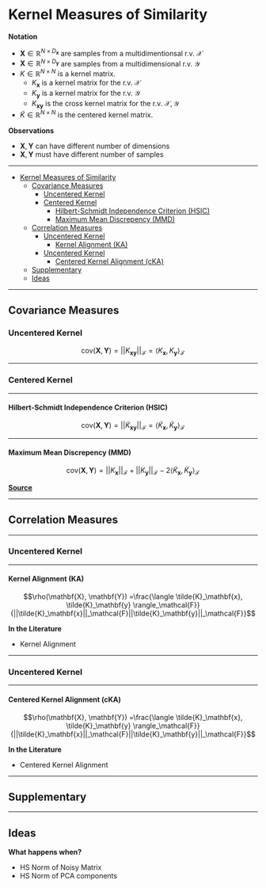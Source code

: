 # Kernel Measures of Similarity


**Notation**

* $\mathbf{X} \in \mathbb{R}^{N \times D_\mathbf{x}}$ are samples from a multidimentionsal r.v. $\mathcal{X}$
* $\mathbf{X} \in \mathbb{R}^{N \times D_\mathbf{y}}$ are samples from a multidimensional r.v. $\mathcal{Y}$
* $K \in \mathbb{R}^{N \times N}$ is a kernel matrix.
  * $K_\mathbf{x}$ is a kernel matrix for the r.v. $\mathcal{X}$
  * $K_\mathbf{y}$ is a kernel matrix for the r.v. $\mathcal{Y}$
  * $K_\mathbf{xy}$ is the cross kernel matrix for the r.v. $\mathcal{X,Y}$
* $\tilde{K} \in \mathbb{R}^{N \times N}$ is the centered kernel matrix.

**Observations**

* $\mathbf{X},\mathbf{Y}$ can have different number of dimensions
* $\mathbf{X},\mathbf{Y}$ must have different number of samples

---
- [Kernel Measures of Similarity](#kernel-measures-of-similarity)
  - [Covariance Measures](#covariance-measures)
    - [Uncentered Kernel](#uncentered-kernel)
    - [Centered Kernel](#centered-kernel)
      - [Hilbert-Schmidt Independence Criterion (HSIC)](#hilbert-schmidt-independence-criterion-hsic)
      - [Maximum Mean Discrepency (MMD)](#maximum-mean-discrepency-mmd)
  - [Correlation Measures](#correlation-measures)
    - [Uncentered Kernel](#uncentered-kernel-1)
      - [Kernel Alignment (KA)](#kernel-alignment-ka)
    - [Uncentered Kernel](#uncentered-kernel-2)
      - [Centered Kernel Alignment (cKA)](#centered-kernel-alignment-cka)
  - [Supplementary](#supplementary)
  - [Ideas](#ideas)


---

## Covariance Measures

### Uncentered Kernel

 $$\text{cov}(\mathbf{X}, \mathbf{Y}) =||K_{\mathbf{xy}}||_\mathcal{F}
=\langle K_\mathbf{x}, K_\mathbf{y} \rangle_\mathcal{F}$$

---

### Centered Kernel

---

#### Hilbert-Schmidt Independence Criterion (HSIC)

$$\text{cov}(\mathbf{X}, \mathbf{Y}) =||\tilde{K}_{\mathbf{xy}}||_\mathcal{F}
=\langle \tilde{K}_\mathbf{x}, \tilde{K}_\mathbf{y} \rangle_\mathcal{F}$$

---

#### Maximum Mean Discrepency (MMD)


$$\text{cov}(\mathbf{X}, \mathbf{Y}) = ||K_\mathbf{x}||_\mathcal{F} + ||K_\mathbf{y}||_\mathcal{F}  -  2\langle \tilde{K}_\mathbf{x}, \tilde{K}_\mathbf{y} \rangle_\mathcal{F}$$

**[Source](https://github.com/choasma/HSIC-bottleneck/blob/master/source/hsicbt/math/hsic.py#L69)**




---

## Correlation Measures

---

### Uncentered Kernel

---

#### Kernel Alignment (KA)

$$\rho(\mathbf{X}, \mathbf{Y})
=\frac{\langle \tilde{K}_\mathbf{x}, \tilde{K}_\mathbf{y} \rangle_\mathcal{F}}{||\tilde{K}_\mathbf{x}||_\mathcal{F}||\tilde{K}_\mathbf{y}||_\mathcal{F}}$$

**In the Literature**

* Kernel Alignment

---

### Uncentered Kernel

---

#### Centered Kernel Alignment (cKA)

 $$\rho(\mathbf{X}, \mathbf{Y})
=\frac{\langle \tilde{K}_\mathbf{x}, \tilde{K}_\mathbf{y} \rangle_\mathcal{F}}{||\tilde{K}_\mathbf{x}||_\mathcal{F}||\tilde{K}_\mathbf{y}||_\mathcal{F}}$$


**In the Literature**

* Centered Kernel Alignment


---

## Supplementary


---

## Ideas

**What happens when?**

* HS Norm of Noisy Matrix
* HS Norm of PCA components
